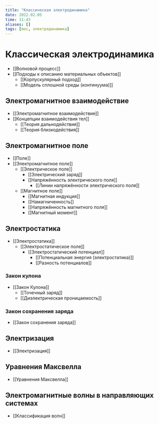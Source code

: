 ```yaml
---
title: "Классическая электродинамика"
date: 2022.02.05
time: 11:43
aliases: []
tags: [moc, электродинамика]
---
```


# Классическая электродинамика

- [[Волновой процесс]]
- [[Подходы к описанию материальных объектов]]
	- [[Корпускулярный подход]]
	- [[Модель сплошной среды (континуума)]]

## Электромагнитное взаимодействие

- [[Электромагнитное взаимодействие]]
- [[Концепции взаимодействия тел]]
	- [[Теория дальнодействия]]
	- [[Теория близкодействия]]

## Электромагнитное поле

- [[Поле]]
- [[Электромагнитное поле]]
	- [[Электрическое поле]]
		- [[Электрический заряд]]
		- [[Напряжённость электрического поля]]
			- [[Линии напряжённости электрического поля]]
	- [[Магнитное поле]]
		- [[Магнитная индукция]]
		- [[Намагниченность]]
		- [[Напряжённость магнитного поля]]
		- [[Магнитный момент]]

## Электростатика

- [[Электростатика]]
	- [[Электростатическое поле]]
		- [[Электростатический потенциал]]
			- [[Потенциальная энергия (электростатика)]]
			- [[Разность потенциалов]]

### Закон кулона

- [[Закон Кулона]]
	- [[Точечный заряд]]
	- [[Диэлектрическая проницаемость]]

### Закон сохранения заряда

- [[Закон сохранения заряда]]

## Электризация

- [[Электризация]]

## Уравнения Максвелла

- [[Уравнения Максвелла]]

## Электромагнитные волны в направляющих системах

- [[Классификация волн]]